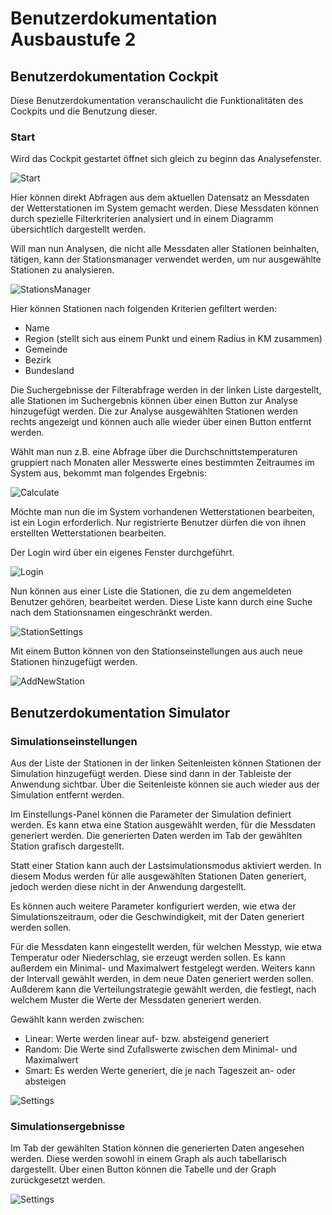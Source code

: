 # Benutzerdokumentation Ausbaustufe 2

## Benutzerdokumentation Cockpit

Diese Benutzerdokumentation veranschaulicht die Funktionalitäten des Cockpits und die Benutzung dieser.

### Start

Wird das Cockpit gestartet öffnet sich gleich zu beginn das Analysefenster.

![Start](./Pictures/CockpitPictures/Start.PNG)

Hier können direkt Abfragen aus dem aktuellen Datensatz an Messdaten der Wetterstationen im System gemacht werden. Diese Messdaten können durch spezielle Filterkriterien analysiert und in einem Diagramm übersichtlich dargestellt werden.

Will man nun Analysen, die nicht alle Messdaten aller Stationen beinhalten, tätigen, kann der Stationsmanager verwendet werden, um nur ausgewählte Stationen zu analysieren.

![StationsManager](./Pictures/CockpitPictures/StationManager.PNG)

Hier können Stationen nach folgenden Kriterien gefiltert werden:

* Name
* Region (stellt sich aus einem Punkt und einem Radius in KM zusammen)
* Gemeinde
* Bezirk
* Bundesland

Die Suchergebnisse der Filterabfrage werden in der linken Liste dargestellt, alle Stationen im Suchergebnis können über einen Button zur Analyse hinzugefügt werden. Die zur Analyse ausgewählten Stationen werden rechts angezeigt und können auch alle wieder über einen Button entfernt werden.

Wählt man nun z.B. eine Abfrage über die Durchschnittstemperaturen gruppiert nach Monaten aller Messwerte eines bestimmten Zeitraumes im System aus, bekommt man folgendes Ergebnis:

![Calculate](./Pictures/CockpitPictures/Calculate.PNG)

Möchte man nun die im System vorhandenen Wetterstationen bearbeiten, ist ein Login erforderlich. Nur registrierte Benutzer dürfen die von ihnen erstellten Wetterstationen bearbeiten.

Der Login wird über ein eigenes Fenster durchgeführt.

![Login](./Pictures/CockpitPictures/Login.PNG)

Nun können aus einer Liste die Stationen, die zu dem angemeldeten Benutzer gehören, bearbeitet werden. Diese Liste kann durch eine Suche nach dem Stationsnamen eingeschränkt werden.

![StationSettings](./Pictures/CockpitPictures/StationSettings.PNG)

Mit einem Button können von den Stationseinstellungen aus auch neue Stationen hinzugefügt werden.

![AddNewStation](./Pictures/CockpitPictures/AddNewStation.PNG)

## Benutzerdokumentation Simulator

### Simulationseinstellungen

Aus der Liste der Stationen in der linken Seitenleisten können Stationen der Simulation hinzugefügt werden. Diese sind dann in der Tableiste der Anwendung sichtbar. Über die Seitenleiste können sie auch wieder aus der Simulation entfernt werden.

Im Einstellungs-Panel können die Parameter der Simulation definiert werden. Es kann etwa eine Station ausgewählt werden, für die Messdaten generiert werden. Die generierten Daten werden im Tab der gewählten Station grafisch dargestellt.

Statt einer Station kann auch der Lastsimulationsmodus aktiviert werden. In diesem Modus werden für alle ausgewählten Stationen Daten generiert, jedoch werden diese nicht in der Anwendung dargestellt.

Es können auch weitere Parameter konfiguriert werden, wie etwa der Simulationszeitraum, oder die Geschwindigkeit, mit der Daten generiert werden sollen.

Für die Messdaten kann eingestellt werden, für welchen Messtyp, wie etwa Temperatur oder Niederschlag, sie erzeugt werden sollen. Es kann außerdem ein Minimal- und Maximalwert festgelegt werden. Weiters kann der Intervall gewählt werden, in dem neue Daten generiert werden sollen. Außderem kann die Verteilungstrategie gewählt werden, die festlegt, nach welchem Muster die Werte der Messdaten generiert werden.

Gewählt kann werden zwischen:

* Linear: Werte werden linear auf- bzw. absteigend generiert
* Random: Die Werte sind Zufallswerte zwischen dem Minimal- und Maximalwert
* Smart: Es werden Werte generiert, die je nach Tageszeit an- oder absteigen

![Settings](./Pictures/SimulatorPictures/Settings.PNG)

### Simulationsergebnisse

Im Tab der gewählten Station können die generierten Daten angesehen werden. Diese werden sowohl in einem Graph als auch tabellarisch dargestellt. Über einen Button können die Tabelle und der Graph zurückgesetzt werden.

![Settings](./Pictures/SimulatorPictures/Station.PNG)